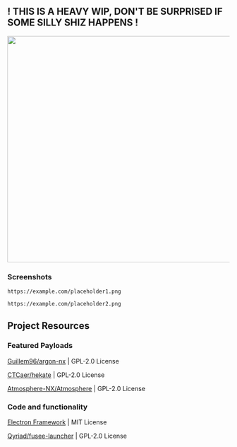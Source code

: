 <h2>! THIS IS A HEAVY WIP, DON'T BE SURPRISED IF SOME SILLY SHIZ HAPPENS !</h2>
<a href="#">
<img align="center" src="https://kckarnige.is-a.dev/orbitNX/orbitnx-newlogo.png" width="512px">
</a>

### Screenshots
``https://example.com/placeholder1.png``

``https://example.com/placeholder2.png``

## Project Resources

### Featured Payloads

[Guillem96/argon-nx](https://github.com/Guillem96/argon-nx) | GPL-2.0 License

[CTCaer/hekate](https://github.com/CTCaer/hekate) | GPL-2.0 License

[Atmosphere-NX/Atmosphere](https://github.com/atmosphere-nx/atmosphere) | GPL-2.0 License


### Code and functionality 
[Electron Framework](https://electronjs.org) | MIT License

[Qyriad/fusee-launcher](https://github.com/Qyriad/fusee-launcher) | GPL-2.0 License